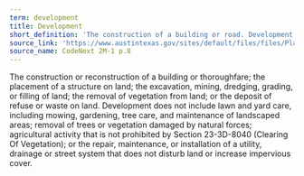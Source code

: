 ```yaml
---
term: development
title: Development
short_definition: 'The construction of a building or road. Development can include removing trees and plants from a property, mining, or filling land to raise the ground level.'
source_link: 'https://www.austintexas.gov/sites/default/files/files/Planning/CodeNEXT/ALDC_PRD_23_LandDevelopmentCode_Combined_2017_0130_web.pdf'
source_name: CodeNext 2M-1 p.8
---
```



The construction or reconstruction of a building or thoroughfare; the placement of a structure on land; the excavation, mining, dredging, grading, or filling of land; the removal of vegetation from land; or the deposit of refuse or waste on land. Development does not include lawn and yard care, including mowing, gardening, tree care, and maintenance of landscaped areas; removal of trees or vegetation damaged by natural forces; agricultural activity that is not prohibited by Section 23-3D-8040 (Clearing Of Vegetation); or the repair, maintenance, or installation of a utility, drainage or street system that does not disturb land or increase impervious cover.